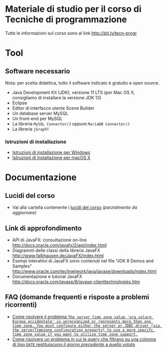 # Materiale di studio per il corso di Tecniche di programmazione

Tutte le informazioni sul corso sono al link <http://bit.ly/tecn-progr>

# Tool

## Software necessario

Nota: per scelta didattica, tutto il software indicato è gratuito e  open source.

* Java Development Kit (JDK), versione 11 LTS (per Mac OS X, consigliamo di installare la versione JDK 13)
* Eclipse
* Editor di interfacce utente Scene Builder
* Un database server MySQL
* Un front-end per MySQL
* La libreria `MySQL Connector/J` oppure `MariaDB Connector/J`
* La libreria `jGraphT`

### Istruzioni di installazione

* [Istruzioni di installazione per Windows](./info/Istruzioni%20di%20installazione%20software%20%28Win%29.pdf)
* [Istruzioni di installazione per macOS X](./info/Istruzioni%20di%20installazione%20software_MAC.pdf)

# Documentazione

## Lucidi del corso
* Vai alla cartella contenente i [lucidi del corso](https://github.com/TdP-2021/materiale/tree/master/slides) _(parzialmente da aggiornare)_


## Link di approfondimento

* API di JavaFX: consultazione on-line <http://docs.oracle.com/javafx/2/api/index.html>
* Diagrammi delle classi della libreria JavaFX <http://www.falkhausen.de/JavaFX/index.html>
* Esempi interattivi di JavaFX sono contenuti nel file "JDK 8 Demos and Samples" <http://www.oracle.com/technetwork/java/javase/downloads/index.html>
* Documentazione e tutorial JavaFX <http://docs.oracle.com/javase/8/javase-clienttechnologies.htm>

## FAQ (domande frequenti e risposte a problemi ricorrenti)

*  [Come risolvere il problema `The server time zone value 'ora solare Europa occidentale' is unrecognized or represents more than one time zone. You must configure either the server or JDBC driver (via the serverTimezone configuration property) to use a more specifc time zone value if you want to utilize time zone support.`](./faq/timezone.md)
* [Come risolvere un problema in cui le query che filtrano su una colonna di tipo `DATE` restituiscono il giorno *precedente* a quello voluto](./faq/conversione-date.md)
